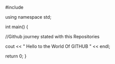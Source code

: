 #include <iostream>
  
using namespace std;

int main()
{

  //Github journey stated with this Repositories
  
  cout << " Hello to the World Of GITHUB " << endl;

  return 0;
}
